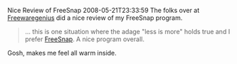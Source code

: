 Nice Review of FreeSnap
2008-05-21T23:33:59
The folks over at [Freewaregenius](http://www.freewaregenius.com/2008/05/21/freesnap-maximize-window-edges-individually/) did a nice review of my FreeSnap program. 

> ... this is one situation where the adage "less is more" holds true and I prefer [FreeSnap](/freesnap). A nice program overall.

Gosh, makes me feel all warm inside.
